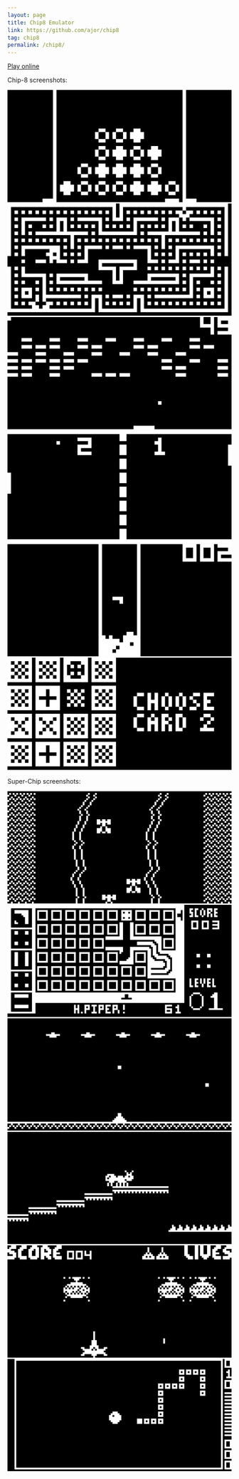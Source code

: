 ```yaml
---
layout: page
title: Chip8 Emulator
link: https://github.com/ajor/chip8
tag: chip8
permalink: /chip8/
---
```

[Play online](chip8.html)

Chip-8 screenshots:

![Chip8 screenshot](/images/chip8/connect4.png)
![Chip8 screenshot](/images/chip8/blinky.png)
![Chip8 screenshot](/images/chip8/brix.png)
![Chip8 screenshot](/images/chip8/pong.png)
![Chip8 screenshot](/images/chip8/tetris.png)
![Chip8 screenshot](/images/chip8/hidden.png)

Super-Chip screenshots:

![Chip8 screenshot](/images/chip8/super-car.png)
![Chip8 screenshot](/images/chip8/super-piper.png)
![Chip8 screenshot](/images/chip8/super-alien.png)
![Chip8 screenshot](/images/chip8/super-ant.png)
![Chip8 screenshot](/images/chip8/super-spacefig.png)
![Chip8 screenshot](/images/chip8/super-worm.png)
